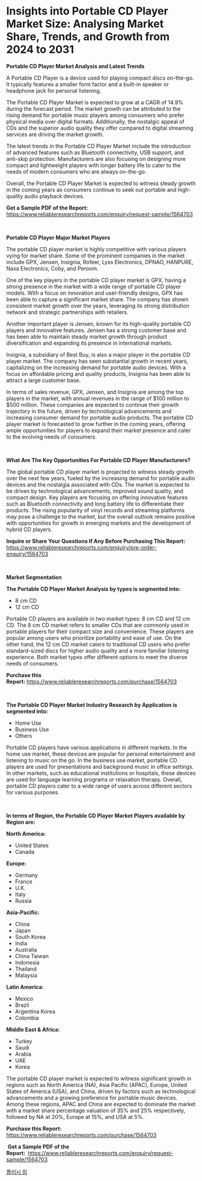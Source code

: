 <p><h1>Insights into Portable CD Player Market Size: Analysing Market Share, Trends, and Growth from 2024 to 2031</h1></p><p><strong>Portable CD Player Market Analysis and Latest Trends</strong></p>
<p><p>A Portable CD Player is a device used for playing compact discs on-the-go. It typically features a smaller form factor and a built-in speaker or headphone jack for personal listening.</p><p>The Portable CD Player Market is expected to grow at a CAGR of 14.9% during the forecast period. The market growth can be attributed to the rising demand for portable music players among consumers who prefer physical media over digital formats. Additionally, the nostalgic appeal of CDs and the superior audio quality they offer compared to digital streaming services are driving the market growth.</p><p>The latest trends in the Portable CD Player Market include the introduction of advanced features such as Bluetooth connectivity, USB support, and anti-skip protection. Manufacturers are also focusing on designing more compact and lightweight players with longer battery life to cater to the needs of modern consumers who are always on-the-go.</p><p>Overall, the Portable CD Player Market is expected to witness steady growth in the coming years as consumers continue to seek out portable and high-quality audio playback devices.</p></p>
<p><strong>Get a Sample PDF of the Report:&nbsp;</strong> <a href="https://www.reliableresearchreports.com/enquiry/request-sample/1564703">https://www.reliableresearchreports.com/enquiry/request-sample/1564703</a></p>
<p>&nbsp;</p>
<p><strong>Portable CD Player Major Market Players</strong></p>
<p><p>The portable CD player market is highly competitive with various players vying for market share. Some of the prominent companies in the market include GPX, Jensen, Insignia, Rofeer, Lyss Electronics, DPNAO, HANPURE, Naxa Electronics, Coby, and Peroom.</p><p>One of the key players in the portable CD player market is GPX, having a strong presence in the market with a wide range of portable CD player models. With a focus on innovation and user-friendly designs, GPX has been able to capture a significant market share. The company has shown consistent market growth over the years, leveraging its strong distribution network and strategic partnerships with retailers.</p><p>Another important player is Jensen, known for its high-quality portable CD players and innovative features. Jensen has a strong customer base and has been able to maintain steady market growth through product diversification and expanding its presence in international markets.</p><p>Insignia, a subsidiary of Best Buy, is also a major player in the portable CD player market. The company has seen substantial growth in recent years, capitalizing on the increasing demand for portable audio devices. With a focus on affordable pricing and quality products, Insignia has been able to attract a large customer base.</p><p>In terms of sales revenue, GPX, Jensen, and Insignia are among the top players in the market, with annual revenues in the range of $100 million to $500 million. These companies are expected to continue their growth trajectory in the future, driven by technological advancements and increasing consumer demand for portable audio products. The portable CD player market is forecasted to grow further in the coming years, offering ample opportunities for players to expand their market presence and cater to the evolving needs of consumers.</p></p>
<p>&nbsp;</p>
<p><strong>What Are The Key Opportunities For Portable CD Player Manufacturers?</strong></p>
<p><p>The global portable CD player market is projected to witness steady growth over the next few years, fueled by the increasing demand for portable audio devices and the nostalgia associated with CDs. The market is expected to be driven by technological advancements, improved sound quality, and compact design. Key players are focusing on offering innovative features such as Bluetooth connectivity and long battery life to differentiate their products. The rising popularity of vinyl records and streaming platforms may pose a challenge to the market, but the overall outlook remains positive with opportunities for growth in emerging markets and the development of hybrid CD players.</p></p>
<p><strong>Inquire or Share Your Questions If Any Before Purchasing This Report:</strong> <a href="https://www.reliableresearchreports.com/enquiry/pre-order-enquiry/1564703">https://www.reliableresearchreports.com/enquiry/pre-order-enquiry/1564703</a></p>
<p>&nbsp;</p>
<p><strong>Market Segmentation</strong></p>
<p><strong>The Portable CD Player Market Analysis by types is segmented into:</strong></p>
<p><ul><li>8 cm CD</li><li>12 cm CD</li></ul></p>
<p><p>Portable CD players are available in two market types: 8 cm CD and 12 cm CD. The 8 cm CD market refers to smaller CDs that are commonly used in portable players for their compact size and convenience. These players are popular among users who prioritize portability and ease of use. On the other hand, the 12 cm CD market caters to traditional CD users who prefer standard-sized discs for higher audio quality and a more familiar listening experience. Both market types offer different options to meet the diverse needs of consumers.</p></p>
<p><strong>Purchase this Report:&nbsp;</strong><a href="https://www.reliableresearchreports.com/purchase/1564703">https://www.reliableresearchreports.com/purchase/1564703</a></p>
<p>&nbsp;</p>
<p><strong>The Portable CD Player Market Industry Research by Application is segmented into:</strong></p>
<p><ul><li>Home Use</li><li>Business Use</li><li>Others</li></ul></p>
<p><p>Portable CD players have various applications in different markets. In the home use market, these devices are popular for personal entertainment and listening to music on the go. In the business use market, portable CD players are used for presentations and background music in office settings. In other markets, such as educational institutions or hospitals, these devices are used for language learning programs or relaxation therapy. Overall, portable CD players cater to a wide range of users across different sectors for various purposes.</p></p>
<p>&nbsp;</p>
<p><strong>In terms of Region, the Portable CD Player Market Players available by Region are:</strong></p>
<p>
    <p> <strong> North America: </strong>
        <ul>
            <li>United States</li>
            <li>Canada</li>
        </ul>
        </p> 
    <p> <strong> Europe: </strong>
        <ul>
            <li>Germany</li>
            <li>France</li>
            <li>U.K.</li>
            <li>Italy</li>
            <li>Russia</li>
        </ul>
        </p> 
    <p> <strong> Asia-Pacific: </strong>
        <ul>
            <li>China</li>
            <li>Japan</li>
            <li>South Korea</li>
            <li>India</li>
            <li>Australia</li>
            <li>China Taiwan</li>
            <li>Indonesia</li>
            <li>Thailand</li>
            <li>Malaysia</li>
        </ul>
        </p> 
    <p> <strong> Latin America: </strong>
        <ul>
            <li>Mexico</li>
            <li>Brazil</li>
            <li>Argentina Korea</li>
            <li>Colombia</li>
        </ul>
        </p> 
    <p> <strong> Middle East & Africa: </strong>
        <ul>
            <li>Turkey</li>
            <li>Saudi</li>
            <li>Arabia</li>
            <li>UAE</li>
            <li>Korea</li>
        </ul>
    </p>
    </p>
<p><p>The portable CD player market is expected to witness significant growth in regions such as North America (NA), Asia Pacific (APAC), Europe, United States of America (USA), and China, driven by factors such as technological advancements and a growing preference for portable music devices. Among these regions, APAC and China are expected to dominate the market with a market share percentage valuation of 35% and 25% respectively, followed by NA at 20%, Europe at 15%, and USA at 5%.</p></p>
<p><strong>Purchase this Report: </strong><a href="https://www.reliableresearchreports.com/purchase/1564703">https://www.reliableresearchreports.com/purchase/1564703</a></p>
<p>&nbsp;<strong>Get a Sample PDF of the Report:&nbsp;&nbsp;</strong><a href="https://www.reliableresearchreports.com/enquiry/request-sample/1564703">https://www.reliableresearchreports.com/enquiry/request-sample/1564703</a></p>
<p><strong></strong></p>
<p><p><a href="https://github.com/idcefvhkdut6/Market-Research-Report-List-1/blob/main/283638410671.md">플러시 링</a></p></p>